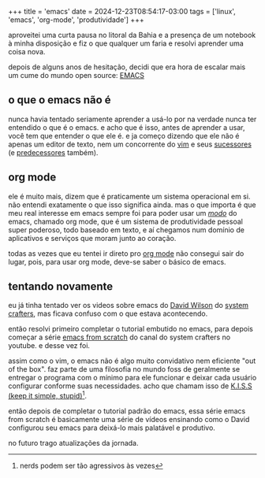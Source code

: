 +++
title = 'emacs'
date = 2024-12-23T08:54:17-03:00
tags = ['linux', 'emacs', 'org-mode', 'produtividade']
+++

aproveitei uma curta pausa no litoral da Bahia e a presença de um notebook à minha disposição e fiz o que qualquer um faria e resolvi aprender uma coisa nova.

depois de alguns anos de hesitação, decidi que era hora de escalar mais um cume do mundo open source: [EMACS](https://www.gnu.org/software/emacs/)

## o que o emacs não é
nunca havia tentado seriamente aprender a usá-lo por na verdade nunca ter entendido o que é o emacs. e acho que é isso, antes de aprender a usar, você tem que entender o que ele é. e ja começo dizendo que ele não é apenas um editor de texto, nem um concorrente do [vim](https://www.vim.org/) e seus [sucessores](https://neovim.io/) (e [predecessores](https://en.wikipedia.org/wiki/Vi_(text_editor)) também).

## org mode
ele é muito mais, dizem que é praticamente um sistema operacional em si. não entendi exatamente o que isso significa ainda. mas o que importa é que meu real interesse em emacs sempre foi para poder usar um [*modo*](https://www.gnu.org/software/emacs/manual/html_node/emacs/Major-Modes.html) do emacs, chamado org mode, que é um sistema de produtividade pessoal super poderoso, todo baseado em texto, e aí chegamos num domínio de aplicativos e serviços que moram junto ao coração.

todas as vezes que eu tentei ir direto pro [org mode](https://orgmode.org/) não consegui sair do lugar, pois, para usar org mode, deve-se saber o básico de emacs. 

## tentando novamente
eu já tinha tentado ver os videos sobre emacs do [David Wilson](https://fosstodon.org/@daviwil) do [system crafters](https://systemcrafters.net/), mas ficava confuso com o que estava acontecendo.

então resolvi primeiro completar o tutorial embutido no emacs, para depois começar a série [emacs from scratch](https://www.youtube.com/watch?v=74zOY-vgkyw&t=731s) do canal do system crafters no youtube. e desse vez foi. 

assim como o vim, o emacs não é algo muito convidativo nem eficiente "out of the box". faz parte de uma filosofia no mundo foss de geralmente se entregar o programa com o mínimo para ele funcionar e deixar cada usuário configurar conforme suas necessidades. acho que chamam isso de [K.I.S.S (keep it simple, stupid)](https://en.wikipedia.org/wiki/KISS_principle)[^1].

então depois de completar o tutorial padrão do emacs, essa série emacs from scratch é basicamente uma série de vídeos ensinando como o David configurou seu emacs para deixá-lo mais palatável e produtivo.

no futuro trago atualizações da jornada.

[^1]: nerds podem ser tão agressivos às vezes

